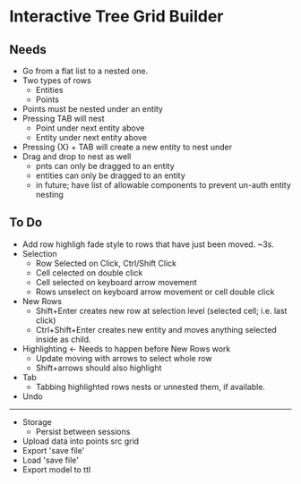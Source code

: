 # Interactive Tree Grid Builder

## Needs

* Go from a flat list to a nested one.
* Two types of rows
    * Entities
    * Points
* Points must be nested under an entity
* Pressing TAB will nest
    * Point under next entity above
    * Entity under next entity above
* Pressing {X} + TAB will create a new entity to nest under
* Drag and drop to nest as well
    * pnts can only be dragged to an entity
    * entities can only be dragged to an entity
    * in future; have list of allowable components to prevent un-auth entity nesting


## To Do

* Add row highligh fade style to rows that have just been moved. ~3s.
* Selection
  * Row Selected on Click, Ctrl/Shift Click
  * Cell celected on double click
  * Cell selected on keyboard arrow movement
  * Rows unselect on keyboard arrow movement or cell double click
* New Rows
  * Shift+Enter creates new row at selection level (selected cell; i.e. last click)
  * Ctrl+Shift+Enter creates new entity and moves anything selected inside as child.
* Highlighting <- Needs to happen before New Rows work
  * Update moving with arrows to select whole row
  * Shift+arrows should also highlight
* Tab
  * Tabbing highlighted rows nests or unnested them, if available.
* Undo

---

* Storage
  * Persist between sessions
* Upload data into points src grid
* Export 'save file'
* Load 'save file'
* Export model to ttl